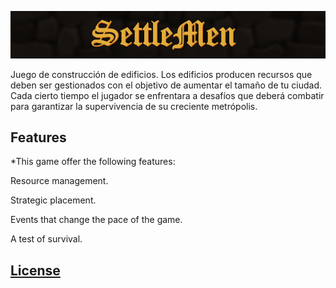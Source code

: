 ![Banner](https://github.com/RobertFont/AlphaProject/blob/master/WikiResources/BannerPH03.png)

Juego de construcción de edificios. Los edificios producen recursos que deben ser gestionados con el objetivo de aumentar el tamaño de tu ciudad. Cada cierto tiempo el jugador se enfrentara a desafíos que deberá combatir para garantizar la supervivencia de su creciente metrópolis.

## Features

*This game offer the following features:

Resource management.

Strategic placement.

Events that change the pace of the game.

A test of survival.

## [**License**](https://github.com/RobertFont/AlphaProject/blob/master/LICENSE)
